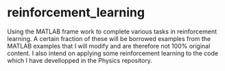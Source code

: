 # reinforcement_learning
 Using the MATLAB frame work to complete various tasks in reinforcement learning. A certain fraction of these will be borrowed examples from the 
MATLAB  examples that I will modify and are therefore not 100% original content. I also intend on applying some reinforcement learning to the 
code which I have devellopped in the Physics repository.

